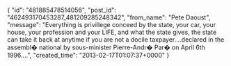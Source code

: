  {
   "id": "481885478514056",
   "post_id": "462493170453287_481209285248342",
   "from_name": "Pete Daoust",
   "message": "Everything is privillege conceed by the state, your car, your house, your profession and your LIFE, and what the state gives, the state can take it back at anytime if you are not a docile taxpayer....declared in the assembl� national by sous-minister Pierre-Andr� Par� on April 6th 1996....",
   "created_time": "2013-02-17T01:07:37+0000"
 }
